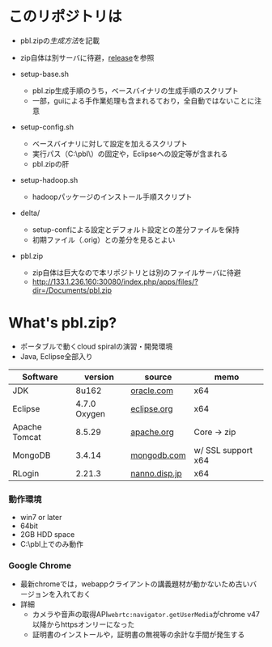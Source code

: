 # このリポジトリは
- pbl.zipの*生成方法*を記載
- zip自体は別サーバに待避，[release](https://github.com/spiralpartners/pbl.zip/releases)を参照

- setup-base.sh
  - pbl.zip生成手順のうち，ベースバイナリの生成手順のスクリプト
  - 一部，guiによる手作業処理も含まれるており，全自動ではないことに注意

- setup-config.sh
  - ベースバイナリに対して設定を加えるスクリプト
  - 実行パス（C:\pbl\）の固定や，Eclipseへの設定等が含まれる
  - pbl.zipの肝

- setup-hadoop.sh
  - hadoopパッケージのインストール手順スクリプト

- delta/
  - setup-confによる設定とデフォルト設定との差分ファイルを保持
  - 初期ファイル（.orig）との差分を見るとよい

- pbl.zip
  - zip自体は巨大なので本リポジトリとは別のファイルサーバに待避
  - http://133.1.236.160:30080/index.php/apps/files/?dir=/Documents/pbl.zip


# What's pbl.zip?
- ポータブルで動くcloud spiralの演習・開発環境
- Java, Eclipse全部入り

| Software | version | source | memo |
|--------|---------|--------|------|
| JDK | 8u162 | [oracle.com](http://www.oracle.com/technetwork/java/javase/downloads/index.html) | x64 |
| Eclipse | 4.7.0 Oxygen | [eclipse.org](http://www.eclipse.org/downloads/packages/eclipse-ide-java-developers/oxygen3) | x64 |
| Apache Tomcat | 8.5.29 | [apache.org](http://tomcat.apache.org/) | Core → zip |
| MongoDB | 3.4.14 | [mongodb.com](https://www.mongodb.com/) | w/ SSL support x64 |
| RLogin | 2.21.3 | [nanno.disp.jp](http://nanno.dip.jp/softlib/man/rlogin/) | x64 |


### 動作環境
- win7 or later
- 64bit
- 2GB HDD space
- C:\pbl上でのみ動作


### Google Chrome
- 最新chromeでは，webappクライアントの講義題材が動かないため古いバージョンを入れておく
- 詳細
  - カメラや音声の取得API`webrtc:navigator.getUserMedia`がchrome v47以降からhttpsオンリーになった
  - 証明書のインストールや，証明書の無視等の余計な手間が発生する

